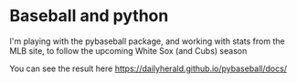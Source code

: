 # Baseball and python
I'm playing with the pybaseball package, and working with stats from the MLB site, to follow the upcoming White Sox (and Cubs) season

You can see the result here
https://dailyherald.github.io/pybaseball/docs/